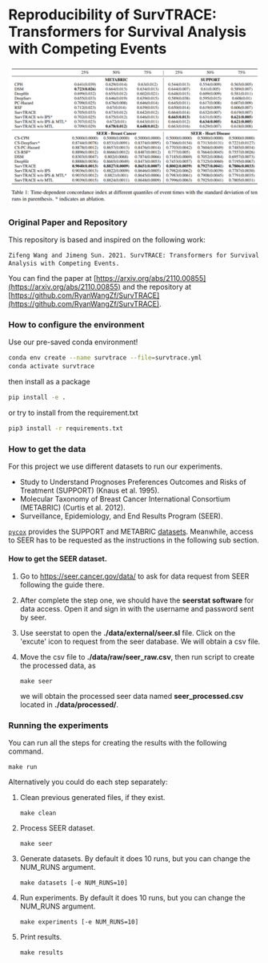 # Reproducibility of SurvTRACE: Transformers for Survival Analysis with Competing Events


![results](results.png "Results")

### Original Paper and Repository

This repository is based and inspired on the following work:

```none
Zifeng Wang and Jimeng Sun. 2021. SurvTRACE: Transformers for Survival Analysis with Competing Events.
```

You can find the paper at [https://arxiv.org/abs/2110.00855](https://arxiv.org/abs/2110.00855) and the repository at [https://github.com/RyanWangZf/SurvTRACE](https://github.com/RyanWangZf/SurvTRACE).

### How to configure the environment

Use our pre-saved conda environment!

```bash
conda env create --name survtrace --file=survtrace.yml
conda activate survtrace
```

then install as a package
```bash
pip install -e .
```

or try to install from the requirement.txt

```bash
pip3 install -r requirements.txt
```

### How to get the data

For this project we use different datasets to run our experiments.

* Study to Understand Prognoses Preferences Outcomes and Risks of Treatment (SUPPORT) (Knaus et al. 1995).
* Molecular Taxonomy of Breast Cancer International Consortium (METABRIC) (Curtis et al. 2012).
* Surveillance, Epidemiology, and End Results Program (SEER).

[`pycox`](https://github.com/havakv/pycox) provides the SUPPORT and METABRIC [datasets](https://github.com/havakv/pycox#real-datasets). Meanwhile, access to SEER has to be requested as the instructions in the following sub section.

#### How to get the SEER dataset.

1. Go to https://seer.cancer.gov/data/ to ask for data request from SEER following the guide there.

2. After complete the step one, we should have the **seerstat software** for data access. Open it and sign in with the username and password sent by seer.

3. Use seerstat to open the **./data/external/seer.sl** file. Click on the 'excute' icon to request from the seer database. We will obtain a csv file.

4. Move the csv file to **./data/raw/seer_raw.csv**, then run script to create the processed data, as

   ```shell
   make seer
   ```

   we will obtain the processed seer data named **seer_processed.csv** located in **./data/processed/**.

### Running the experiments

You can run all the steps for creating the results with the following command.

```shell
make run
```

Alternatively you could do each step separately:

1. Clean previous generated files, if they exist.

   ```shell
   make clean
   ```

2. Process SEER dataset.

   ```shell
   make seer
   ```

3. Generate datasets. By default it does 10 runs, but you can change the NUM_RUNS argument.

   ```shell
   make datasets [-e NUM_RUNS=10]
   ```

4. Run experiments. By default it does 10 runs, but you can change the NUM_RUNS argument.

   ```shell
   make experiments [-e NUM_RUNS=10]
   ```

5. Print results.

   ```shell
   make results
   ```
